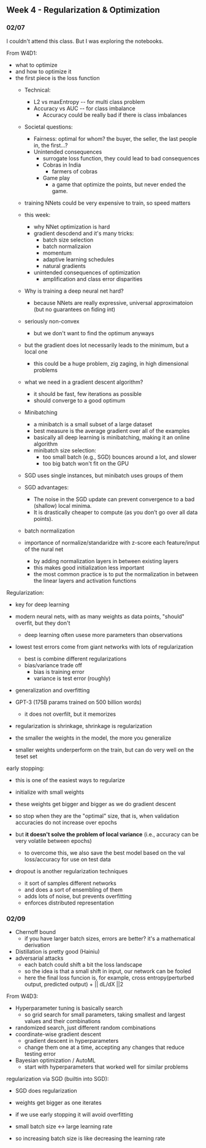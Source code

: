 ## Week 4 - Regularization & Optimization

### 02/07

I couldn't attend this class.
But I was exploring the notebooks.

From W4D1:
* what to optimize
* and how to optimize it
* the first piece is the loss function
  * Technical:
    * L2 vs maxEntropy -- for multi class problem
    * Accuracy vs AUC -- for class imbalance
      * Accuracy could be really bad if there is class imbalances
  * Societal questions:
    * Fairness: optimal for whom? the buyer, the seller, the last people in, the first...?
    * Unintended consequences
      * surrogate loss function, they could lead to bad consequences
      * Cobras in India
        * farmers of cobras
      * Game play
        * a game that optimize the points, but never ended the game.
  * training NNets could be very expensive to train, so speed matters
  * this week:
    * why NNet optimization is hard
    * gradient descdend and it's many tricks:
      * batch size selection
      * batch normalizaion
      * momentum
      * adaptive learning schedules
      * natural gradients
    * unintended consequences of optimization
      * amplification and class error disparities

  * Why is training a deep neural net hard?
    * because NNets are really expressive, universal approximatoion (but no guarantees on fiding int)
  * seriously non-convex
    * but we don't want to find the optimum anyways
  * but the gradient does lot necessarily leads to the minimum, but a local one
    * this could be a huge problem, zig zaging, in high dimensional problems
  * what we need in a gradient descent algorithm?
    * it should be fast, few iterations as possible
    * should converge to a good optimum

  * Minibatching
    * a minibatch is a small subset of a large dataset
    * best measure is the average gradient over all of the examples
    * basically all deep learning is minibatching, making it an online algorithm
    * minibatch size selection:
      * too small batch (e.g., SGD) bounces around a lot, and slower
      * too big batch won't fit on the GPU
  
  * SGD uses single instances, but minibatch uses groups of them
  * SGD advantages:
    * The noise in the SGD update can prevent convergence to a bad (shallow) local minima.
    * It is drastically cheaper to compute (as you don’t go over all data points).

  * batch normalization
  * importance of normalize/standaridze with z-score each feature/input of the nural net
    * by adding normalization layers in between existing layers
    * this makes good initialization less important
    * the most common practice is to put the normalization in between the linear layers and activation functions

Regularization:
* key for deep learning
* modern neural nets, with as many weights as data points, "should" overfit, but they don't
  * deep learning often usese more parameters than observations
* lowest test errors come from giant networks with lots of regularization
  * best is combine different regularizations
  * bias/variance trade off
    * bias is training error
    * variance is test error (roughly)
* generalization and overfitting
* GPT-3 (175B params trained on 500 billion words)
  * it does not overfilt, but it memorizes

* regularization is shrinkage, shrinkage is regularization
* the smaller the weights in the model, the more you generalize
* smaller weights underperform on the train, but can do very well on the teset set

early stopping:
  * this is one of the easiest ways to regularize
  * initialize with small weights
  * these weights get bigger and bigger as we do gradient descent
  * so stop when they are the "optimal" size, that is, when validation accuracies do not increase over epochs
  * but **it doesn't solve the problem of local variance** (i.e., accuracy can be very volatile between epochs)
    * to overcome this, we also save the best model based on the val loss/accuracy for use on test data

* dropout is another regularization techniques
  * it sort of samples different networks
  * and does a sort of ensembling of them
  * adds lots of noise, but prevents overfitting
  * enforces distributed representation

### 02/09

* Chernoff bound
  * if you have larger batch sizes, errors are better? it's a mathematical derivation
* Distillation is pretty good (Hainiu)
* adversarial attacks
  * each batch could shift a bit the loss landscape
  * so the idea is that a small shift in input, our network can be fooled
  * here the final loss funcion is, for example, cross entropy(perturbed output, predicted output) + || dL/dX ||2

From W4D3:

* Hyperparameter tuning is basically search
  * so grid search for small parameters, taking smallest and largest values and their combinations
* randomized search, just different random combinations
* coordinate-wise gradient descent
  * gradient descent in hyperparameters
  * change them one at a time, accepting any changes that reduce testing error
* Bayesian optimization / AutoML
  * start with hyperparameters that worked well for similar problems

regularization via SGD (builtin into SGD):
* SGD does regularization
* weights get bigger as one iterates
* if we use early stopping it will avoid overfitting

* small batch size <-> large learning rate
* so increasing batch size is like decreasing the learning rate
